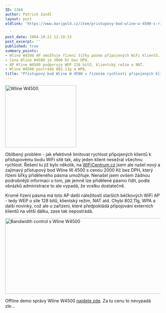 ```yaml
---
ID: 1368
author: Patrick Zandl
layout: post
oldlink: 'https://www.marigold.cz/item/pristupovy-bod-wline-w-4500-s-rizenim-rychlosti-pripojenych-klientu

  '
post_date: 2004-10-21 12:19:33
post_excerpt: ''
published: true
summary_points:
- Wline W4500 AP umožňuje řízení šířky pásma připojených WiFi klientů.
- Cena Wline W4500 je 2000 Kč bez DPH.
- AP Wline W4500 podporuje WEP 128 bitů, klientský režim a NAT.
- Wline W4500 postrádá 802.11g a WPA.
title: "Přístupový bod Wline W 4500 s řízením rychlosti připojených klientů"
---
```


<div class="rightbox"><img src="/wp-content/uploads/1/20041021-wlinew4500.gif" alt="Wline W4500" width="230" height="201" /></div>
<p>
Oblíbený problém - jak efektivně limitovat rychlost připojených klientů k přístupovému bodu WiFi sítě tak, aby jeden klient nesežral všechnu rychlost. Řešení tu již bylo několik, na <a href="http://www.wificentrum.cz/buxus/generate_page.php?page_id=568&amp;lng=cz">WiFiCentrum.cz</a> jsem ale našel nový a zajímavý přístupový bod Wline W 4500 s cenou 2000 Kč bez DPH, který řízení šířky přiděleného pásma umožňuje. Nenašel jsem ovšem žádnou podrobnější informaci o tom, jak jemně lze přidělené pásmo řídit, podle obrázků administrace to ale vypadá, že vcelku dostatečně. </p>

<p>
Kromě řízení pásma má toto AP další náležitosti starších béčkových WiFi AP - tedy WEP o síle 128 bitů, klientský režim, NAT atd. Chybí 802.11g, WPA a další novinky, což ale u zařízení, které předpokládá připojování externích klientů na větší dálku, zase tak nepostrádá. </p>

<p>
<img src="/wp-content/uploads/1/20041021-wline-bwcontrol.gif" alt="Bandwidth control s Wline W4500" width="568" height="245" /></p>

<p>
Offline demo správy Wline W4500 <a href="http://192.168.0.21.sk/W4500/">najdete zde</a>. Za tu cenu to nevypadá zle&#8230;
</p>